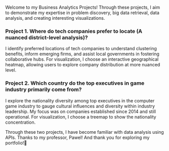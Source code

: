 Welcome to my Business Analytics Projects! Through these projects, I aim to demonstrate my expertise in problem discovery, big data retrieval, data analysis, and creating interesting visualizations.

### Project 1. Where do tech companies prefer to locate (A nuanced district-level analysis)?
I identify preferred locations of tech companies to understand clustering benefits, inform emerging firms, and assist local governments in fostering collaborative hubs. For visualization, I choose an interactive geographical heatmap, allowing users to explore company distribution at more nuanced level.


### Project 2. Which country do the top executives in game industry primarily come from?

I explore the nationality diversity among top executives in the computer game industry to gauge cultural influences and diversity within industry leadership. My focus was on companies established since 2014 and still operational.   For visualization, I choose a treemap to show the nationality concentration.





  Through these two projects, I have become familiar with data analysis using APIs. Thanks to my professor, Pawel! And thank you for exploring my portfolio!🥂
